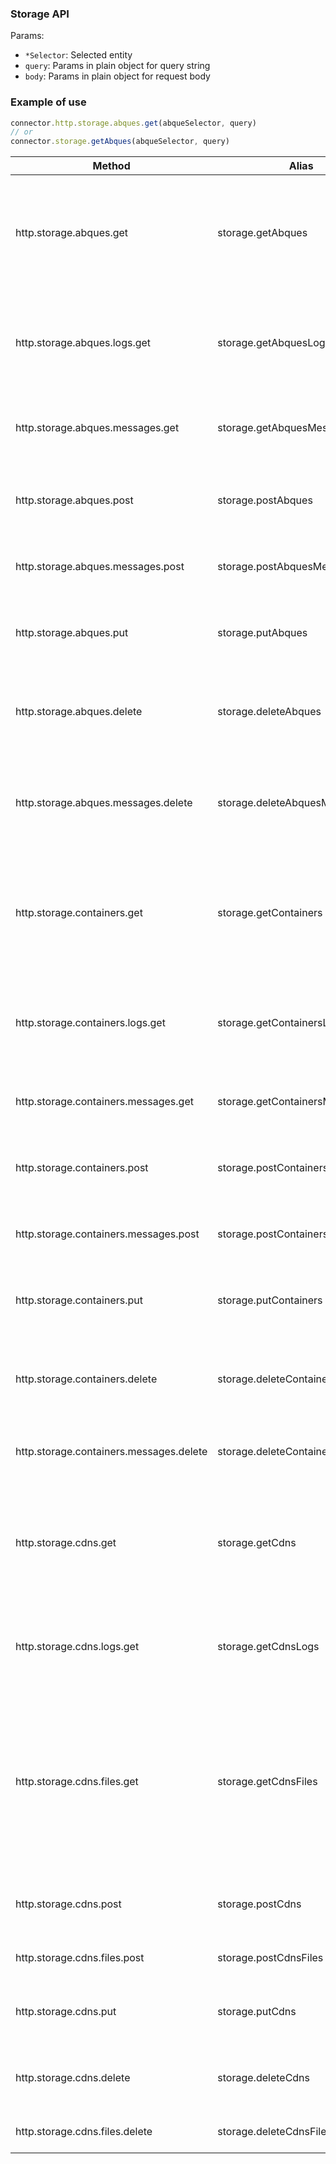 ### Storage API


Params:
* `*Selector`: Selected entity
* `query`: Params in plain object for query string
* `body`: Params in plain object for request body

### Example of use

```js
connector.http.storage.abques.get(abqueSelector, query)
// or
connector.storage.getAbques(abqueSelector, query)
```

| Method  | Alias  | Params  | Description  |
|---|---|---|---|
| http.storage.abques.get | storage.getAbques | abqueSelector, query | Get collection of queues matching filter parameters. Use special keyword "all" to retreieve all queues. |
| http.storage.abques.logs.get | storage.getAbquesLogs | abqueSelector, query | Get logs for specified abque. The request without parameters will return all logs records. |
| http.storage.abques.messages.get | storage.getAbquesMessages | abqueSelector, query | Get new messages from specified queues. |
| http.storage.abques.post | storage.postAbques | query, body | Create new asynchronous batch queue for reliably posting JSON messages. |
| http.storage.abques.messages.post | storage.postAbquesMessages | abqueSelector, body | Post new messages into specified queues. |
| http.storage.abques.put | storage.putAbques | abqueSelector, query, body | Update all existing queues matching filtering parameters. |
| http.storage.abques.delete | storage.deleteAbques | abqueSelector | Remove all existing queues matching filtering parameters. |
| http.storage.abques.messages.delete | storage.deleteAbquesMessages | abqueSelector, body | This request is optional, normal method of work is to delete messages via GET  |
| http.storage.containers.get | storage.getContainers | containerSelector, query | Get collection of containers matching filter parameters. Use special keyword "all" to retreieve all containers. |
| http.storage.containers.logs.get | storage.getContainersLogs | containerSelector, query | Get logs for specified containers. The request without parameters will return all logs records. |
| http.storage.containers.messages.get | storage.getContainersMessages | containerSelector, query | Get specified messages from the container.  |
| http.storage.containers.post | storage.postContainers | query, body | Create new container for storing JSON messages identified by unique key. |
| http.storage.containers.messages.post | storage.postContainersMessages | containerSelector, body | Post new messages into specified containers. |
| http.storage.containers.put | storage.putContainers | containerSelector, body | Update all existing containers matching filtering parameters. |
| http.storage.containers.delete | storage.deleteContainers | containerSelector | Remove all existing containers matching filtering parameters. |
| http.storage.containers.messages.delete | storage.deleteContainersMessages | containerSelector, query | Delete specified messages from the container.  |
| http.storage.cdns.get | storage.getCdns | cdnsSelector, query | Get collection of cdns matching filter parameters. Use special keyword "all" to retreieve all cdns. |
| http.storage.cdns.logs.get | storage.getCdnsLogs | cdnsSelector, query | Get logs for specified cdn. The request without parameters will return all logs records. |
| http.storage.cdns.files.get | storage.getCdnsFiles | cdnsSelector, query | Fetch meta information about uploaded files, according to selected criteria. Request without parameters will return all files on selected cdn.  |
| http.storage.cdns.post | storage.postCdns | query, body | Create new cdn for storing files, identified by unique key. |
| http.storage.cdns.files.post | storage.postCdnsFiles | cdnsSelector, files, aditional_fields | Upload files to CDN. |
| http.storage.cdns.put | storage.putCdns | cdnsSelector, query, body | Update all existing cdns matching filtering parameters. |
| http.storage.cdns.delete | storage.deleteCdns | cdnsSelector | Remove all existing cdns matching filtering parameters. |
| http.storage.cdns.files.delete | storage.deleteCdnsFiles | cdnsSelector, body | Delete specified file from the cdn.  |
